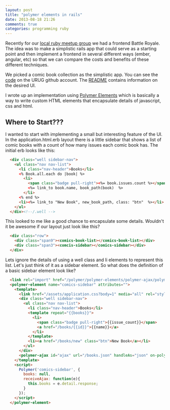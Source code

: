 ```yaml
---
layout: post
title: "polymer elements in rails"
date: 2013-08-18 21:26
comments: true
categories: programming ruby
---
```


Recently for our [local ruby meetup group](http://utruby.org/#uv.rb) we had a frontend Battle Royale. The idea was to make a simplistic rails app that could serve as a starting point and then implement a frontend in several different ways (ember, angular, etc) so that we can compare the costs and benefits of these different techniques.

We picked a comic book collection as the simplistic app. You can see the [code](https://github.com/urug/comics) on the URUG github account. The [README](https://github.com/urug/comics/blob/master/README.md) contains information on the desired UI.

I wrote up an implementation using [Polymer Elements](http://polymer-project.org) which is basically a way to write custom HTML elements that encapsulate details of javascript, css and html.

## Where to Start???
I wanted to start with implementing a small but interesting feature of the UI. In the application.html.erb layout there is a little sidebar that shows a list of comic books with a count of how many issues each comic book has. The initial erb looks like this:

```html sidebar erb template
  <div class="well sidebar-nav">
    <ul class="nav nav-list">
      <li class="nav-header">Books</li>
      <% Book.all.each do |book| %>
        <li>
          <span class="badge pull-right"><%= book.issues.count %></span>
          <%= link_to book.name, book_path(book)  %>
        </li>
      <% end %>
      <li><%= link_to "New Book", new_book_path, class: "btn"  %></li>
    </ul>
  </div><!--/.well -->
```

This looked to me like a good chance to encapsulate some details. Wouldn't it be awesome if our layout just look like this?
```html
  <div class="row">
    <div class="span9"><comics-book-list></comics-book-list></div>
    <div class="span3"><comcis-sidebar></comics-sidebar></div>
  </div>
```

Lets ignore the details of using a well class and li elements to represent this list.  Let's just think of it as a sidebar element. So what does the definition of a basic sidebar element look like?

```html comics-sidebar.html a polymer element
  <link rel="import" href="/polymer/polymer-elements/polymer-ajax/polymer-ajax.html" />
  <polymer-element name="comics-sidebar" attributes="">
    <template>
      <link href="/assets/application.css?body=1" media="all" rel="stylesheet" />
      <div class="well sidebar-nav">
        <ul class="nav nav-list">
          <li class="nav-header">Books</li>
          <template repeat="{{books}}">
            <li>
              <span class="badge pull-right">{{issue_count}}</span>
              <a href="/books/{{id}}">{{name}}</a>
            </li>
          </template>
          <li><a href="/books/new" class="btn">New Book</a></li>
        </ul>
      </div>
      <polymer-ajax id="ajax" url="/books.json" handleAs="json" on-polymer-response="receiveAjax" auto></polymer-ajax>
    </template>
    <script>
      Polymer('comics-sidebar', {
        books: null,
        receiveAjax: function(e){
          this.books = e.detail.response;
        }
      });
    </script>
  </polymer-element>
```

